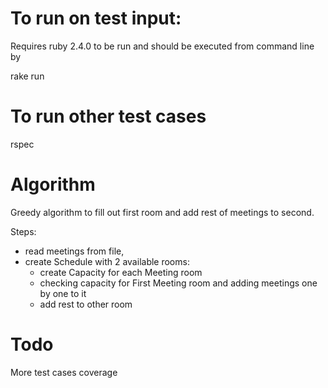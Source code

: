 # To run on test input:
Requires ruby 2.4.0 to be run and should be executed from command line by 

rake run

# To run other test cases

rspec

# Algorithm
Greedy algorithm to fill out first room and add rest of meetings to second.

Steps:
- read meetings from file,
- create Schedule with 2 available rooms:
  - create Capacity for each Meeting room
  - checking capacity for First Meeting room and adding meetings one by one to it
  - add rest to other room

# Todo
More test cases coverage